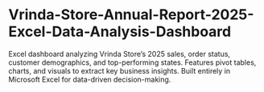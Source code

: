# Vrinda-Store-Annual-Report-2025-Excel-Data-Analysis-Dashboard
Excel dashboard analyzing Vrinda Store’s 2025 sales, order status, customer demographics, and top-performing states. Features pivot tables, charts, and visuals to extract key business insights. Built entirely in Microsoft Excel for data-driven decision-making.
